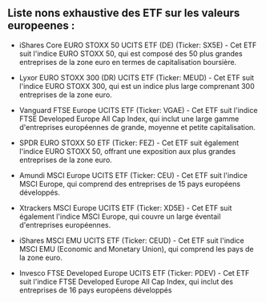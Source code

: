 ## Liste nons exhaustive des ETF sur les valeurs europeenes : 
- iShares Core EURO STOXX 50 UCITS ETF (DE) (Ticker: SX5E) - Cet ETF suit l'indice EURO STOXX 50, qui est composé des 50 plus grandes entreprises de la zone euro en termes de capitalisation boursière.

- Lyxor EURO STOXX 300 (DR) UCITS ETF (Ticker: MEUD) - Cet ETF suit l'indice EURO STOXX 300, qui est un indice plus large comprenant 300 entreprises de la zone euro.

- Vanguard FTSE Europe UCITS ETF (Ticker: VGAE) - Cet ETF suit l'indice FTSE Developed Europe All Cap Index, qui inclut une large gamme d'entreprises européennes de grande, moyenne et petite capitalisation.

- SPDR EURO STOXX 50 ETF (Ticker: FEZ) - Cet ETF suit également l'indice EURO STOXX 50, offrant une exposition aux plus grandes entreprises de la zone euro.

- Amundi MSCI Europe UCITS ETF (Ticker: CEU) - Cet ETF suit l'indice MSCI Europe, qui comprend des entreprises de 15 pays européens développés.

- Xtrackers MSCI Europe UCITS ETF (Ticker: XD5E) - Cet ETF suit également l'indice MSCI Europe, qui couvre un large éventail d'entreprises européennes.

- iShares MSCI EMU UCITS ETF (Ticker: CEUD) - Cet ETF suit l'indice MSCI EMU (Economic and Monetary Union), qui comprend les pays de la zone euro.

- Invesco FTSE Developed Europe UCITS ETF (Ticker: PDEV) - Cet ETF suit l'indice FTSE Developed Europe All Cap Index, qui inclut des entreprises de 16 pays européens développés